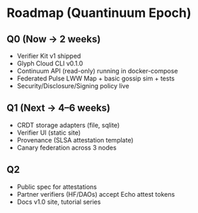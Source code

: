 # Roadmap (Quantinuum Epoch)

## Q0 (Now → 2 weeks)
- Verifier Kit v1 shipped
- Glyph Cloud CLI v0.1.0
- Continuum API (read-only) running in docker-compose
- Federated Pulse LWW Map + basic gossip sim + tests
- Security/Disclosure/Signing policy live

## Q1 (Next → 4–6 weeks)
- CRDT storage adapters (file, sqlite)
- Verifier UI (static site)
- Provenance (SLSA attestation template)
- Canary federation across 3 nodes

## Q2
- Public spec for attestations
- Partner verifiers (HF/DAOs) accept Echo attest tokens
- Docs v1.0 site, tutorial series
